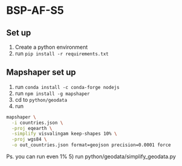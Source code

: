 # BSP-AF-S5

## Set up
1) Create a python environment
2) run `pip install -r requirements.txt`

## Mapshaper set up
1) run `conda install -c conda-forge nodejs`
2) run `npm install -g mapshaper`
3) cd to `python/geodata`
4) run 
```bash
mapshaper \
  -i countries.json \
  -proj eqearth \
  -simplify visvalingam keep-shapes 10% \
  -proj wgs84 \
  -o out_countries.json format=geojson precision=0.0001 force
```
Ps. you can run even 1%
5) run python/geodata/simplify_geodata.py 




